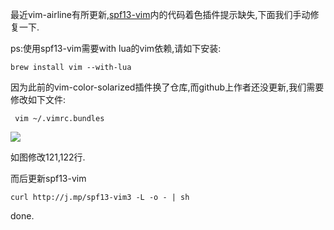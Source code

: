 最近vim-airline有所更新,[spf13-vim](http://vim.spf13.com)内的代码着色插件提示缺失,下面我们手动修复一下.

ps:使用spf13-vim需要with lua的vim依赖,请如下安装:

` brew install vim --with-lua `

因为此前的vim-color-solarized插件换了仓库,而github上作者还没更新,我们需要修改如下文件:

`  vim ~/.vimrc.bundles `

![](http://7xqjx7.com1.z0.glb.clouddn.com/image/Screen%20Shot%202016-02-09%20at%2023.03.18.png?imageView2/2/h/600)

如图修改121,122行.

而后更新spf13-vim

` curl http://j.mp/spf13-vim3 -L -o - | sh `

done.